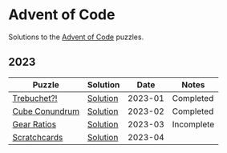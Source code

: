 # Advent of Code

Solutions to the [Advent of Code](https://adventofcode.com/) puzzles.

## 2023

| Puzzle | Solution | Date | Notes |
| ------ | -------- | ---- | ----- |
| [Trebuchet?!](https://adventofcode.com/2023/day/1) | [Solution](./AdventOfCode/Calendar/2023/Day01/Solution.cs) | 2023-01 | Completed |
| [Cube Conundrum](https://adventofcode.com/2023/day/2) | [Solution](./AdventOfCode/Calendar/2023/Day02/Solution.cs) | 2023-02 | Completed |
| [Gear Ratios](https://adventofcode.com/2023/day/3) | [Solution](./AdventOfCode/Calendar/2023/Day03/Solution.cs) | 2023-03 | Incomplete |
| [Scratchcards](https://adventofcode.com/2023/day/4) | [Solution](./AdventOfCode/Calendar/2023/Day04/Solution.cs) | 2023-04 | |
